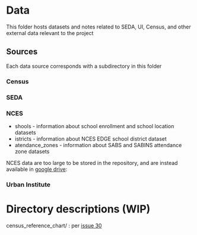 # Data

This folder hosts datasets and notes related to SEDA, UI, Census, and other external data relevant to the project

## Sources

Each data source corresponds with a subdirectory in this folder

### Census

### SEDA

### NCES

- shools - information about school enrollment and school location datasets
- istricts - information about NCES EDGE school district dataset
- atendance_zones - information about SABS and SABINS attendance zone datasets

NCES data are too large to be stored in the repository, and are instead available in [google drive](https://drive.google.com/drive/u/0/folders/1CSoQL3VQ9FpjGpFYu8N8i3HVJ8CjGmEZ):


### Urban Institute


# Directory descriptions (WIP)

census_reference_chart/ : per [issue 30](https://github.com/spatialucr/geosnap4ed/issues/30)<br>
